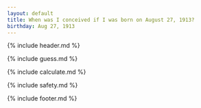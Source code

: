 ```yaml
---
layout: default
title: When was I conceived if I was born on August 27, 1913?
birthday: Aug 27, 1913
---
```


{% include header.md %}

{% include guess.md %}

{% include calculate.md %}

{% include safety.md %}

{% include footer.md %}



